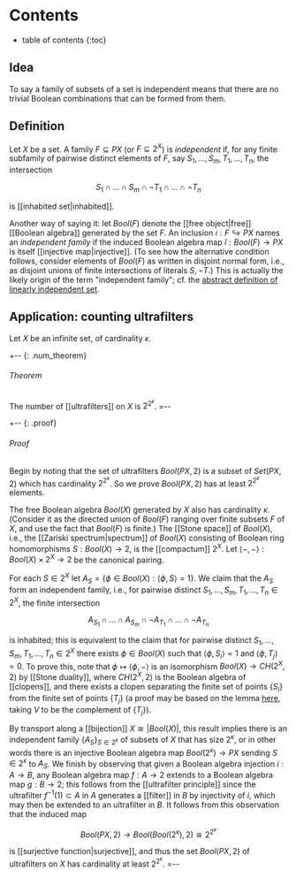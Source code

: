 # Contents 
* table of contents 
{:toc} 

## Idea 

To say a family of subsets of a set is independent means that there are no trivial Boolean combinations that can be formed from them. 

## Definition 

Let $X$ be a set. A family $F \subseteq P X$ (or $F \subseteq 2^X$) is *independent* if, for any finite subfamily of pairwise distinct elements of $F$, say $S_1, \ldots, S_m, T_1, \ldots, T_n$, the intersection 

$$S_1 \cap \ldots \cap S_m \cap \neg T_1 \cap \ldots \cap \neg T_n$$ 

is [[inhabited set|inhabited]]. 

Another way of saying it: let $Bool(F)$ denote the [[free object|free]] [[Boolean algebra]] generated by the set $F$. An inclusion $i: F \hookrightarrow P X$ names an *independent family* if the induced Boolean algebra map $\widehat{i}: Bool(F) \to P X$ is itself [[injective map|injective]]. (To see how the alternative condition follows, consider elements of $Bool(F)$ as written in disjoint normal form, i.e., as disjoint unions of finite intersections of literals $S, \neg T$.) This is actually the likely origin of the term "independent family"; cf. the [abstract definition of linearly independent set](/nlab/show/linearly+independent+subset#abstractly).  

## Application: counting ultrafilters 

Let $X$ be an infinite set, of cardinality $\kappa$. 

+-- {: .num_theorem} 
###### Theorem 
The number of [[ultrafilters]] on $X$ is $2^{2^\kappa}$. 
=-- 

+-- {: .proof} 
###### Proof 
Begin by noting that the set of ultrafilters $Bool(P X, 2)$ is a subset of $Set(P X, 2)$ which has cardinality $2^{2^\kappa}$. So we prove $Bool(P X, 2)$ has at least $2^{2^\kappa}$ elements. 

The free Boolean algebra $Bool(X)$ generated by $X$ also has cardinality $\kappa$. (Consider it as the directed union of $Bool(F)$ ranging over finite subsets $F$ of $X$, and use the fact that $Bool(F)$ is finite.) The [[Stone space]] of $Bool(X)$, i.e., the [[Zariski spectrum|spectrum]] of $Bool(X)$ consisting of Boolean ring homomorphisms $S: Bool(X) \to 2$, is the [[compactum]] $2^X$. Let $\langle -, - \rangle: Bool(X) \times 2^X \to 2$ be the canonical pairing. 

For each $S \in 2^X$ let $A_S = \{\phi \in Bool(X): \langle \phi, S \rangle = 1\}$. We claim that the $A_S$ form an independent family, i.e., for pairwise distinct $S_1, \ldots, S_m, T_1, \ldots, T_n \in 2^X$, the finite intersection 

$$A_{S_1} \cap \ldots \cap A_{S_m} \cap \neg A_{T_1} \cap \ldots \cap \neg A_{T_n}$$ 

is inhabited; this is equivalent to the claim that for pairwise distinct $S_1, \ldots, S_m, T_1, \ldots, T_n \in 2^X$ there exists $\phi \in Bool(X)$ such that $\langle \phi, S_i \rangle = 1$ and $\langle \phi, T_j \rangle = 0$. To prove this, note that $\phi \mapsto \langle \phi, - \rangle$ is an isomorphism $Bool(X) \to CH(2^X, 2)$ by [[Stone duality]], where $CH(2^X, 2)$ is the Boolean algebra of [[clopens]], and there exists a clopen separating the finite set of points $\{S_i\}$ from the finite set of points $\{T_j\}$ (a proof may be based on the lemma [here](/nlab/show/compact+Hausdorff+rings+are+profinite#compopen), taking $V$ to be the complement of $\{T_j\}$). 

By transport along a [[bijection]] $X \cong |Bool(X)|$, this result implies there is an independent family $\{A_S\}_{S \in 2^\kappa}$ of subsets of $X$ that has size $2^\kappa$, or in other words there is an injective Boolean algebra map $Bool(2^\kappa) \to P X$ sending $S \in 2^\kappa$ to $A_S$. We finish by observing that given a Boolean algebra injection $i: A \to B$, any Boolean algebra map $f: A \to 2$ extends to a Boolean algebra map $g: B \to 2$; this follows from the [[ultrafilter principle]] since the ultrafilter $f^{-1}(1) \subset A$ in $A$ generates a [[filter]] in $B$ by injectivity of $i$, which may then be extended to an ultrafilter in $B$. It follows from this observation that the induced map 

$$Bool(P X, 2) \to Bool(Bool(2^\kappa), 2) \cong 2^{2^\kappa}$$ 

is [[surjective function|surjective]], and thus the set $Bool(P X, 2)$ of ultrafilters on $X$ has cardinality at least $2^{2^\kappa}$. 
=-- 
